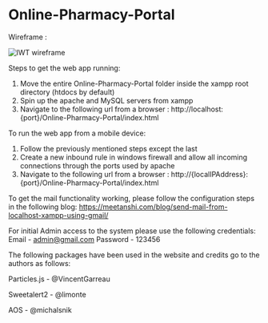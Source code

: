 # Online-Pharmacy-Portal

Wireframe :

![IWT wireframe](https://user-images.githubusercontent.com/73662613/136523039-5a94cf18-d476-49e2-8c2e-ebc6a937ed67.jpg)

Steps to get the web app running:
1. Move the entire Online-Pharmacy-Portal folder inside the xampp root directory (htdocs by default)
2. Spin up the apache and MySQL servers from xampp
3. Navigate to the following url from a browser : http://localhost:{port}/Online-Pharmacy-Portal/index.html

To run the web app from a mobile device:
1. Follow the previously mentioned steps except the last
2. Create a new inbound rule in windows firewall and allow all incoming connections through the ports used by apache
3. Navigate to the following url from a browser : http://{localIPAddress}:{port}/Online-Pharmacy-Portal/index.html

To get the mail functionality working, please follow the configuration steps in the following blog:
https://meetanshi.com/blog/send-mail-from-localhost-xampp-using-gmail/

For initial Admin access to the system please use the following credentials:
Email - admin@gmail.com
Password - 123456

The following packages have been used in the website and credits go to the authors as follows:

Particles.js - @VincentGarreau

Sweetalert2 - @limonte 

AOS - @michalsnik
